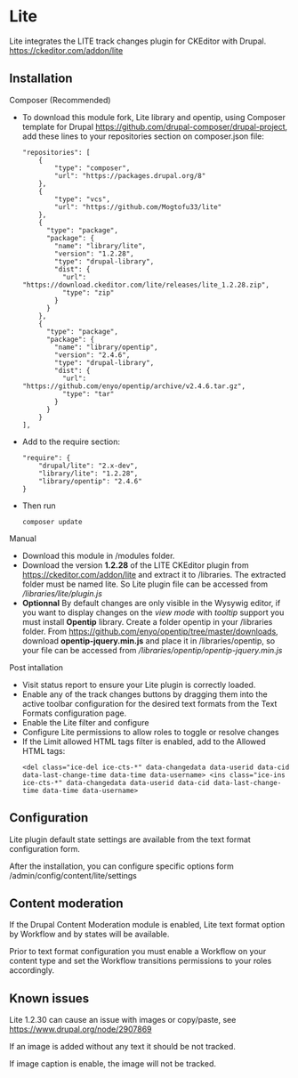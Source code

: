 Lite
===========

Lite integrates the LITE track changes plugin for CKEditor with Drupal.
https://ckeditor.com/addon/lite

Installation
------------

Composer (Recommended)

* To download this module fork, Lite library and opentip, using Composer 
  template for Drupal https://github.com/drupal-composer/drupal-project,
  add these lines to your repositories section on composer.json file:

  ```
  "repositories": [
      {
          "type": "composer",
          "url": "https://packages.drupal.org/8"
      },
      { 
          "type": "vcs", 
          "url": "https://github.com/Mogtofu33/lite"
      },
      {
        "type": "package",
        "package": {
          "name": "library/lite",
          "version": "1.2.28",
          "type": "drupal-library",
          "dist": {
            "url": "https://download.ckeditor.com/lite/releases/lite_1.2.28.zip",
            "type": "zip"
          }
        }
      },
      {
        "type": "package",
        "package": {
          "name": "library/opentip",
          "version": "2.4.6",
          "type": "drupal-library",
          "dist": {
            "url": "https://github.com/enyo/opentip/archive/v2.4.6.tar.gz",
            "type": "tar"
          }
        }
      }
  ],
  ```

* Add to the require section:

  ```
  "require": {
      "drupal/lite": "2.x-dev",
      "library/lite": "1.2.28",
      "library/opentip": "2.4.6"
  }

  ```

* Then run

  ```
  composer update
  ```

Manual

* Download this module in /modules folder.
* Download the version **1.2.28** of the LITE CKEditor plugin from
  https://ckeditor.com/addon/lite and extract it to /libraries. The extracted
  folder must be named lite. So Lite plugin file can be accessed from
  _/libraries/lite/plugin.js_
* **Optionnal** By default changes are only visible in the Wysywig editor, if you
  want to display changes on the _view mode_ with _tooltip_ support you must install
  **Opentip** library.
  Create a folder opentip in your /libraries folder.
  From https://github.com/enyo/opentip/tree/master/downloads, download
  **opentip-jquery.min.js** and place it in /libraries/opentip, so your file can
  be accessed from
  _/libraries/opentip/opentip-jquery.min.js_
  
Post intallation
  
* Visit status report to ensure your Lite plugin is correctly loaded.
* Enable any of the track changes buttons by dragging them into the active
  toolbar configuration for the desired text formats from the Text Formats
  configuration page.
* Enable the Lite filter and configure
* Configure Lite permissions to allow roles to toggle or resolve changes
* If the Limit allowed HTML tags filter is enabled, add to the Allowed HTML tags:
  ```
  <del class="ice-del ice-cts-*" data-changedata data-userid data-cid data-last-change-time data-time data-username> <ins class="ice-ins ice-cts-*" data-changedata data-userid data-cid data-last-change-time data-time data-username>
  ```

Configuration
------------

Lite plugin default state settings are available from the text format
configuration form.

After the installation, you can configure specific options form
/admin/config/content/lite/settings

Content moderation
------------

If the Drupal Content Moderation module is enabled, Lite text format option by
Workflow and by states will be available.

Prior to text format configuration you must enable a Workflow on your content
type and set the Workflow transitions permissions to your roles accordingly.

Known issues
------------

Lite 1.2.30 can cause an issue with images or copy/paste, see
https://www.drupal.org/node/2907869

If an image is added without any text it should be not tracked.

If image caption is enable, the image will not be tracked.
